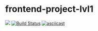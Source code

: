 # frontend-project-lvl1

<a href="https://codeclimate.com/github/codeclimate/codeclimate/maintainability"><img src="https://api.codeclimate.com/v1/badges/a99a88d28ad37a79dbf6/maintainability" /></a>
[![Build Status](https://travis-ci.com/Nevelskoy/frontend-project-lvl1.svg?branch=master)](https://travis-ci.com/Nevelskoy/frontend-project-lvl1)
[![asciicast](https://asciinema.org/a/s0i9LBYBjisl1qBzC8EpF7MnQ.svg)](https://asciinema.org/a/s0i9LBYBjisl1qBzC8EpF7MnQ)
